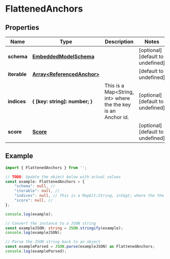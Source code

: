 
# FlattenedAnchors


## Properties

Name | Type | Description | Notes
------------ | ------------- | ------------- | -------------
**schema** | [**EmbeddedModelSchema**](EmbeddedModelSchema) |  | [optional] [default to undefined]
**iterable** | [**Array&lt;ReferencedAnchor&gt;**](ReferencedAnchor) |  | [default to undefined]
**indices** | **\{ [key: string]: number; \}** | This is a Map&lt;String, int&gt; where the the key is an Anchor id. | [optional] [default to undefined]
**score** | [**Score**](Score) |  | [optional] [default to undefined]

## Example

```typescript
import { FlattenedAnchors } from '';

// TODO: Update the object below with actual values
const example: FlattenedAnchors = {
    "schema": null, // 
    "iterable": null, // 
    "indices": null, // This is a Map&lt;String, int&gt; where the the key is an Anchor id.
    "score": null, // 
};

console.log(example);

// Convert the instance to a JSON string
const exampleJSON: string = JSON.stringify(example);
console.log(exampleJSON);

// Parse the JSON string back to an object
const exampleParsed = JSON.parse(exampleJSON) as FlattenedAnchors;
console.log(exampleParsed);
```




